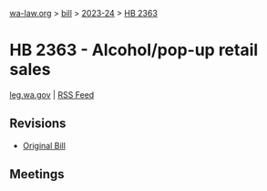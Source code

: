 [wa-law.org](/) > [bill](/bill/) > [2023-24](/bill/2023-24/) > [HB 2363](/bill/2023-24/hb/2363/)

# HB 2363 - Alcohol/pop-up retail sales
[leg.wa.gov](https://app.leg.wa.gov/billsummary?BillNumber=2363&Year=2023&Initiative=false) | [RSS Feed](./rss.xml)

## Revisions
* [Original Bill](1/)

## Meetings